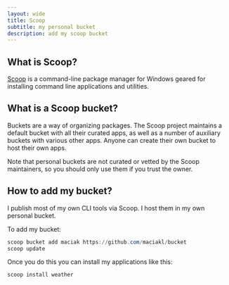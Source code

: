 ```yaml
---
layout: wide
title: Scoop
subtitle: my personal bucket
description: add my scoop bucket
---
```


## What is Scoop?

[Scoop](https://scoop.sh/) is a command-line package manager for Windows geared for installing command line applications and utilities.

## What is a Scoop bucket?

Buckets are a way of organizing packages. The Scoop project maintains a default bucket with all their curated apps, as well as a number of auxiliary buckets with various other apps. Anyone can create their own bucket to host their own apps.

Note that personal buckets are not curated or vetted by the Scoop maintainers, so you should only use them if you trust the owner.

## How to add my bucket?

I publish most of my own CLI tools via Scoop. I host them in my own personal bucket.

To add my bucket:

```powershell
scoop bucket add maciak https://github.com/maciakl/bucket
scoop update
```
Once you do this you can install my applications like this:

```powershell
scoop install weather
```



